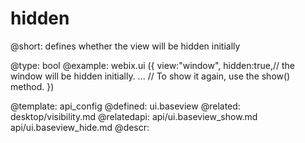 hidden
=============


@short:
	defines whether the view will be hidden initially

@type: bool
@example:
webix.ui ({ 
	view:"window",
	hidden:true,// the window will be hidden initially.
	...         // To show it again, use the show() method.
})

@template:	api_config
@defined:	ui.baseview	
@related:
	desktop/visibility.md
@relatedapi:
	api/ui.baseview_show.md
    api/ui.baseview_hide.md
@descr:


